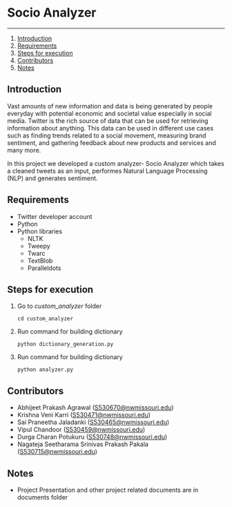 # Socio Analyzer
-------------

1. [Introduction](#introduction)
2. [Requirements](#requirements)
3. [Steps for execution](#steps-for-execution)
4. [Contributors](#contributors)
5. [Notes](#notes)

## Introduction

Vast amounts of new information and data is being generated by people everyday with potential economic and societal value especially in social media. Twitter is the rich source of data that can be used for retrieving information about anything. This data can be used in different use cases such as finding trends related to a social movement, measuring brand sentiment, and gathering feedback about new products and services and many more.

In this project we developed a custom analyzer- Socio Analyzer which takes a cleaned tweets as an input, performes Natural Language Processing (NLP) and generates sentiment.

## Requirements
- Twitter developer account
- Python
- Python libraries
    - NLTK
    - Tweepy
    - Twarc
    - TextBlob
    - Paralleldots

## Steps for execution
1. Go to *custom_analyzer* folder
    
    `cd custom_analyzer`
2. Run command for building dictionary

    `python dictionary_generation.py`
2. Run command for building dictionary

    `python analyzer.py`

## Contributors
- Abhijeet Prakash Agrawal (S530670@nwmissouri.edu)
- Krishna Veni Karri (S530471@nwmissouri.edu)
- Sai Praneetha Jaladanki (S530465@nwmissouri.edu)
- Vipul Chandoor (S530459@nwmissouri.edu)
- Durga Charan Potukuru (S530748@nwmissouri.edu)
- Nagateja Seetharama Srinivas Prakash Pakala (S530715@nwmissouri.edu)

## Notes

- Project Presentation and other project related documents are in documents folder
   
